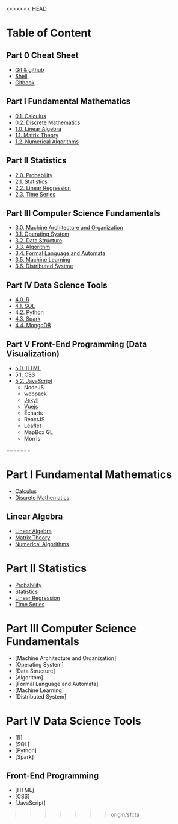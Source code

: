 <<<<<<< HEAD
# Table of Content

## Part 0 Cheat Sheet

- [Git & github](CheatSheet/git.md)
- [Shell](CheatSheet/shell.md)
- [Gitbook](CheatSheet/gitbook.md)

## Part I Fundamental Mathematics

- [0.1. Calculus](Calc/0.README.md)
- [0.2. Discrete Mathematics](DM/0.README.md)
- [1.0. Linear Algebra](LA/0.README.md)
- [1.1. Matrix Theory](MT/0.README.md)
- [1.2. Numerical Algorithms](NA/0.README.md)

## Part II Statistics

- [2.0. Probability](Prob/0.README.md)
- [2.1. Statistics](Stat/0.README.md)
- [2.2. Linear Regression](LR/0.README.md)
- [2.3. Time Series](TS/0.README.md)

## Part III Computer Science Fundamentals

- [3.0. Machine Architecture and Organization](MAO/0.README.md)
- [3.1. Operating System](OS/0.README.md)
- [3.2. Data Structure](DS/0.README.md)
- [3.3. Algorithm](Algorithm/0.README.md)
- [3.4. Formal Language and Automata](FL/0.README.md)
- [3.5. Machine Learning](ML/0.README.md)
- [3.6. Distributed Systme](DS/0.README.md)

## Part IV Data Science Tools

- [4.0. R](R/0.README.md)
- [4.1. SQL](Sql/0.README.md)
- [4.2. Python](Python/0.README.md)
- [4.3. Spark](Spark/0.README.md)
- [4.4. MongoDB](Mongodb/0.README.md)

## Part V Front-End Programming (Data Visualization)

- [5.0. HTML](HTML/0.README.md)
- [5.1. CSS](CSS/0.README.md)
- [5.2. JavaScript](JS/0.README.md)
  - NodeJS
  - webpack
  - [Jekyll](Jekyll/0.README.md)
  - [Vuejs](Vue/0.README.md)
  - Echarts
  - ReactJS
  - Leaflet
  - MapBox GL
  - Morris

=======
# Part I Fundamental Mathematics

- [Calculus](Calc/0.README.md)
- [Discrete Mathematics](DM/0.README.md)

## Linear Algebra

- [Linear Algebra](LA/0.README.md)
- [Matrix Theory](MT/0.README.md)
- [Numerical Algorithms](NA/0.README.md)

# Part II Statistics

- [Probability](Prob/0.README.md)
- [Statistics](Stat/0.README.md)
- [Linear Regression](LR/0.README.md)
- [Time Series](TS/0.README.md)

# Part III Computer Science Fundamentals

- [Machine Architecture and Organization]
- [Operating System]
- [Data Structure]
- [Algorithm]
- [Formal Language and Automata]
- [Machine Learning]
- [Distributed System]

# Part IV Data Science Tools

- [R]
- [SQL]
- [Python]
- [Spark]

## Front-End Programming

- [HTML]
- [CSS]
- [JavaScript]
>>>>>>> origin/sfcta
